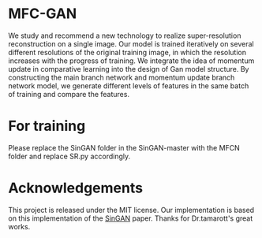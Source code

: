 # MFC-GAN
We study and recommend a new technology to realize super-resolution reconstruction on a single image. Our model is trained iteratively on several different resolutions of the original training image, in which the resolution increases with the progress of training. We integrate the idea of momentum update in comparative learning into the design of Gan model structure. By constructing the main branch network and momentum update branch network model, we generate different levels of features in the same batch of training and compare the features.
# For training
Please replace the SinGAN folder in the SinGAN-master with the MFCN folder and replace SR.py accordingly.
# Acknowledgements
This project is released under the MIT license. Our implementation is based on this implementation of the [SinGAN](https://github.com/tamarott/SinGAN) paper. Thanks for Dr.tamarott's great works.
